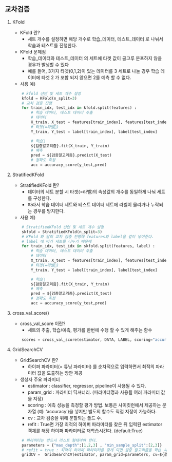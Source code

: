 ## 교차검증

1. KFold
    - KFold 란? 
        * 세트 개수를 설정하면 해당 개수로 학습_데이터, 테스트_데이터 로 나눠서 학습과 테스트를 진행한다.
    - KFold 문제점
        * 학습_데이터와 테스트_데이터 의 세트에 타겟 값이 골고루 분포하지 않을 경우가 발생할 수 있다
        * 예를 들어, 3가지 타겟(0,1,2)이 있는 데이터를 3 세트로 나눌 경우 학습 데이터에 타겟 2 가 포함 되지 않으면 2를 예측 할 수 없다.
    - 사용 예)
    ~~~python
        # kfold 선언 및 세트 개수 설정
        kfold = KFold(n_split=3)
        # 교차 검증 진행
        for train_idx, test_idx in kfold.split(features) : 
            # 학습 데이터, 테스트 데이터 추출
            # 데이터
            X_train, X_test = features[train_index], features[test_index]
            # 타겟(=라벨)
            Y_train, Y_test = label[train_index], label[test_index]

            # 학습
            ${검증알고리즘}.fit(X_train, Y_train)
            # 예측
            pred = ${검증알고리즘}.predict(X_test)
            # 정확도 측정
            acc = accuracy_score(y_test,pred)
    ~~~

2. StratifiedKFold
    - StratifiedKFold 란?
        * 데이터의 세트 분할 시 타겟(=라벨)의 속성값의 개수를 동일하게 나눠 세트를 구성한다.
        * 따라서 학습 데이터 세트와 테스트 데이터 세트에 라벨이 몰리거나 누락되는 경우를 방지한다.
    - 사용 예)
    ~~~ python
        # StratifiedKFold 선언 및 세트 개수 설정
        skfold = StratifiedKFold(n_split=3)
        # KFold 와 달리 교차 검증 진행에 features와 label을 같이 넣어준다.
        # label 에 따라 세트를 나누기 때문에
        for train_idx, test_idx in skfold.split(features, label) : 
            # 학습 데이터, 테스트 데이터 추출
            # 데이터
            X_train, X_test = features[train_index], features[test_index]
            # 타겟(=라벨)
            Y_train, Y_test = label[train_index], label[test_index]

            # 학습
            ${검증알고리즘}.fit(X_train, Y_train)
            # 예측
            pred = ${검증알고리즘}.predict(X_test)
            # 정확도 측정
            acc = accuracy_score(y_test,pred)
    ~~~
3. cross_val_score()
    - cross_val_score 이란?
        * 세트의 추출, 학습/예측, 평가를 한번에 수행 할 수 있게 해주는 함수
    ~~~ python
        scores = cross_val_score(estimator, DATA, LABEL, scoring="accuracy(= 정확도)", cv=${폴드 수})
    ~~~ 
4. GridSearchCV
    - GridSearchCV 란?
        * 하이퍼 파라미터(= 튜닝 파라미터) 를 순차적으로 입력하면서 최적의 파라미터 값을 도출하는 방안 제공
    - 생성자 주요 파라미터
        * estimator : classifier, regressor, pipeline이 사용될 수 있다.
        * param_grid : 파라미터 딕셔너리. (파라미터명과 사용될 여러 파라미터 값을 지정)
        * scoring : 예측 성능을 측정할 평가 방법. 보통은 사이킷런에서 제공하는 문자열 (예: ‘accuracy’)을 넣지만 별도의 함수도 직접 지정이 가능하다.
        * cv : 교차 검증을 위해 분할되는 폴드 수.
        * refit : True면 가장 최적의 하이퍼 파라미터를 찾은 뒤 입력된 estimator 객체를 해당 하이퍼 파라미터로 재학습시킨다. (default:True)
    ~~~ python
        # 파라미터는 반드시 리스트 형태여야 한다.
        parameters = {"max_depth":[1,2,3] , "min_sample_split":[2,3]}
        # refit = true : 최적의 하이퍼 파라미터를 찾게 되면 검증 알고리즘을 학습 시킴
        gridCV =  GridSearchCV(estimator, param_grid=parameters, cv=${폴드 수}, refit=True)
    ~~~
